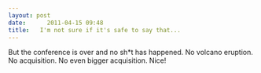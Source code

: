 ```yaml
---
layout: post
date:      2011-04-15 09:48
title:   I'm not sure if it's safe to say that...
---
```


But the conference is over and no sh\*t has happened. No volcano eruption.
No acquisition. No even bigger acquisition.  Nice!
